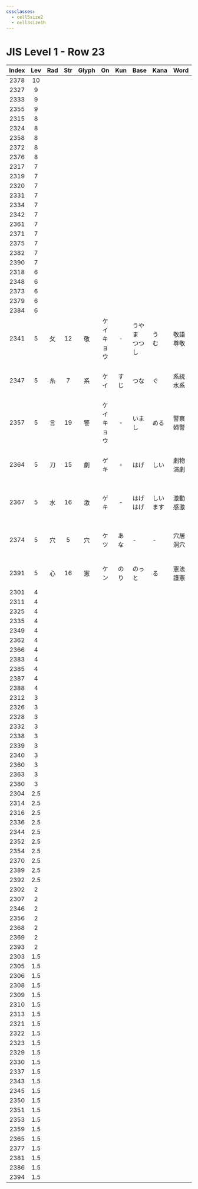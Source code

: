 ```yaml
---
cssclasses:
  - cell5size2
  - cell3size1h
---
```


# JIS Level 1 - Row 23

| Index | Lev | Rad | Str | Glyph |    On     | Kun | Base       | Kana     | Word     | Reading      |
| :---: | :-: | :-: | :-: | :---: | :-------: | :-: | :--------- | :------- | :------- | :----------- |
| 2378  | 10  |     |     |       |           |     |            |          |          |              |
| 2327  |  9  |     |     |       |           |     |            |          |          |              |
| 2333  |  9  |     |     |       |           |     |            |          |          |              |
| 2355  |  9  |     |     |       |           |     |            |          |          |              |
| 2315  |  8  |     |     |       |           |     |            |          |          |              |
| 2324  |  8  |     |     |       |           |     |            |          |          |              |
| 2358  |  8  |     |     |       |           |     |            |          |          |              |
| 2372  |  8  |     |     |       |           |     |            |          |          |              |
| 2376  |  8  |     |     |       |           |     |            |          |          |              |
| 2317  |  7  |     |     |       |           |     |            |          |          |              |
| 2319  |  7  |     |     |       |           |     |            |          |          |              |
| 2320  |  7  |     |     |       |           |     |            |          |          |              |
| 2331  |  7  |     |     |       |           |     |            |          |          |              |
| 2334  |  7  |     |     |       |           |     |            |          |          |              |
| 2342  |  7  |     |     |       |           |     |            |          |          |              |
| 2361  |  7  |     |     |       |           |     |            |          |          |              |
| 2371  |  7  |     |     |       |           |     |            |          |          |              |
| 2375  |  7  |     |     |       |           |     |            |          |          |              |
| 2382  |  7  |     |     |       |           |     |            |          |          |              |
| 2390  |  7  |     |     |       |           |     |            |          |          |              |
| 2318  |  6  |     |     |       |           |     |            |          |          |              |
| 2348  |  6  |     |     |       |           |     |            |          |          |              |
| 2373  |  6  |     |     |       |           |     |            |          |          |              |
| 2379  |  6  |     |     |       |           |     |            |          |          |              |
| 2384  |  6  |     |     |       |           |     |            |          |          |              |
| 2341  |  5  |  攵  | 12  |   敬   | ケイ<br>キョウ |  -  | うやま<br>つつし | う<br>む   | 敬語<br>尊敬 | けいご<br>そんけい  |
| 2347  |  5  |  糸  |  7  |   系   |    ケイ     | すじ  | つな         | ぐ        | 系統<br>水系 | けいとう<br>すいけい |
| 2357  |  5  |  言  | 19  |   警   | ケイ<br>キョウ |  -  | いまし        | める       | 警察<br>婦警 | けいさつ<br>ふけい  |
| 2364  |  5  |  刀  | 15  |   劇   |    ゲキ     |  -  | はげ         | しい       | 劇物<br>演劇 | げきぶつ<br>えんげき |
| 2367  |  5  |  水  | 16  |   激   |    ゲキ     |  -  | はげ<br>はげ   | しい<br>ます | 激動<br>感激 | げきどう<br>かんげき |
| 2374  |  5  |  穴  |  5  |   穴   |    ケツ     | あな  | -          | -        | 穴居<br>洞穴 | けっきょ<br>どうけつ |
| 2391  |  5  |  心  | 16  |   憲   |    ケン     | のり  | のっと        | る        | 憲法<br>護憲 | けんぽう<br>ごけん  |
| 2301  |  4  |     |     |       |           |     |            |          |          |              |
| 2311  |  4  |     |     |       |           |     |            |          |          |              |
| 2325  |  4  |     |     |       |           |     |            |          |          |              |
| 2335  |  4  |     |     |       |           |     |            |          |          |              |
| 2349  |  4  |     |     |       |           |     |            |          |          |              |
| 2362  |  4  |     |     |       |           |     |            |          |          |              |
| 2366  |  4  |     |     |       |           |     |            |          |          |              |
| 2383  |  4  |     |     |       |           |     |            |          |          |              |
| 2385  |  4  |     |     |       |           |     |            |          |          |              |
| 2387  |  4  |     |     |       |           |     |            |          |          |              |
| 2388  |  4  |     |     |       |           |     |            |          |          |              |
| 2312  |  3  |     |     |       |           |     |            |          |          |              |
| 2326  |  3  |     |     |       |           |     |            |          |          |              |
| 2328  |  3  |     |     |       |           |     |            |          |          |              |
| 2332  |  3  |     |     |       |           |     |            |          |          |              |
| 2338  |  3  |     |     |       |           |     |            |          |          |              |
| 2339  |  3  |     |     |       |           |     |            |          |          |              |
| 2340  |  3  |     |     |       |           |     |            |          |          |              |
| 2360  |  3  |     |     |       |           |     |            |          |          |              |
| 2363  |  3  |     |     |       |           |     |            |          |          |              |
| 2380  |  3  |     |     |       |           |     |            |          |          |              |
| 2304  | 2.5 |     |     |       |           |     |            |          |          |              |
| 2314  | 2.5 |     |     |       |           |     |            |          |          |              |
| 2316  | 2.5 |     |     |       |           |     |            |          |          |              |
| 2336  | 2.5 |     |     |       |           |     |            |          |          |              |
| 2344  | 2.5 |     |     |       |           |     |            |          |          |              |
| 2352  | 2.5 |     |     |       |           |     |            |          |          |              |
| 2354  | 2.5 |     |     |       |           |     |            |          |          |              |
| 2370  | 2.5 |     |     |       |           |     |            |          |          |              |
| 2389  | 2.5 |     |     |       |           |     |            |          |          |              |
| 2392  | 2.5 |     |     |       |           |     |            |          |          |              |
| 2302  |  2  |     |     |       |           |     |            |          |          |              |
| 2307  |  2  |     |     |       |           |     |            |          |          |              |
| 2346  |  2  |     |     |       |           |     |            |          |          |              |
| 2356  |  2  |     |     |       |           |     |            |          |          |              |
| 2368  |  2  |     |     |       |           |     |            |          |          |              |
| 2369  |  2  |     |     |       |           |     |            |          |          |              |
| 2393  |  2  |     |     |       |           |     |            |          |          |              |
| 2303  | 1.5 |     |     |       |           |     |            |          |          |              |
| 2305  | 1.5 |     |     |       |           |     |            |          |          |              |
| 2306  | 1.5 |     |     |       |           |     |            |          |          |              |
| 2308  | 1.5 |     |     |       |           |     |            |          |          |              |
| 2309  | 1.5 |     |     |       |           |     |            |          |          |              |
| 2310  | 1.5 |     |     |       |           |     |            |          |          |              |
| 2313  | 1.5 |     |     |       |           |     |            |          |          |              |
| 2321  | 1.5 |     |     |       |           |     |            |          |          |              |
| 2322  | 1.5 |     |     |       |           |     |            |          |          |              |
| 2323  | 1.5 |     |     |       |           |     |            |          |          |              |
| 2329  | 1.5 |     |     |       |           |     |            |          |          |              |
| 2330  | 1.5 |     |     |       |           |     |            |          |          |              |
| 2337  | 1.5 |     |     |       |           |     |            |          |          |              |
| 2343  | 1.5 |     |     |       |           |     |            |          |          |              |
| 2345  | 1.5 |     |     |       |           |     |            |          |          |              |
| 2350  | 1.5 |     |     |       |           |     |            |          |          |              |
| 2351  | 1.5 |     |     |       |           |     |            |          |          |              |
| 2353  | 1.5 |     |     |       |           |     |            |          |          |              |
| 2359  | 1.5 |     |     |       |           |     |            |          |          |              |
| 2365  | 1.5 |     |     |       |           |     |            |          |          |              |
| 2377  | 1.5 |     |     |       |           |     |            |          |          |              |
| 2381  | 1.5 |     |     |       |           |     |            |          |          |              |
| 2386  | 1.5 |     |     |       |           |     |            |          |          |              |
| 2394  | 1.5 |     |     |       |           |     |            |          |          |              |
